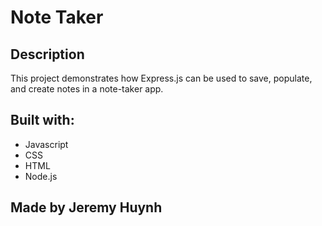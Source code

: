 # Note Taker 

## Description

This project demonstrates how Express.js can be used to save, populate, and create notes in a note-taker app.

## Built with:

* Javascript
* CSS
* HTML
* Node.js

## Made by Jeremy Huynh
